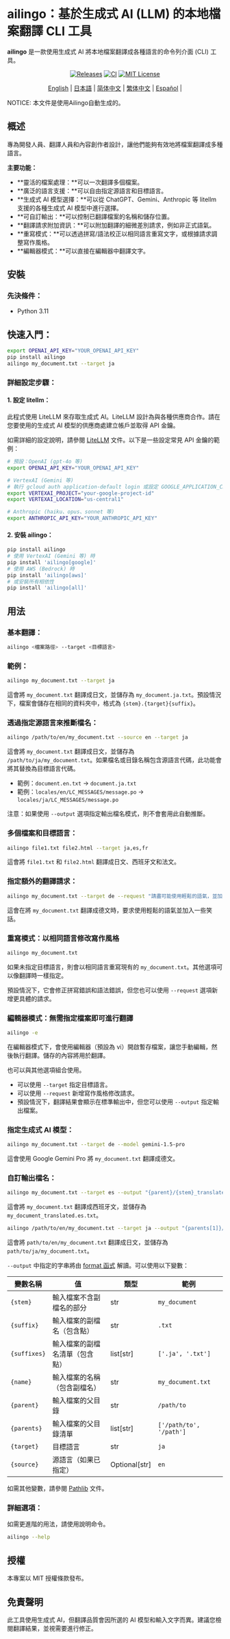 # ailingo：基於生成式 AI (LLM) 的本地檔案翻譯 CLI 工具

**ailingo** 是一款使用生成式 AI 將本地檔案翻譯成各種語言的命令列介面 (CLI) 工具。

<p align="center">
    <a href="https://github.com/yamitzky/ailingo/releases" target="_blank">
        <img alt="Releases" src="https://img.shields.io/github/v/release/yamitzky/ailingo"></a>
    <a href="https://github.com/yamitzky/ailingo/actions/workflows/check_diffs.yml" target="_blank">
        <img alt="CI" src="https://github.com/yamitzky/ailingo/actions/workflows/lint.yml/badge.svg"></a>
    <a href="https://opensource.org/licenses/MIT" target="_blank">
        <img alt="MIT License" src="https://img.shields.io/badge/License-MIT-yellow.svg"></a>
</p>

<p align="center">
  <a href="./README.md">English</a> |
  <a href="./README.ja.md">日本語</a> |
  <a href="./README.zh-CN.md">简体中文</a> |
  <a href="./README.zh-TW.md">繁体中文</a> |
  <a href="./README.es.md">Español</a> |
</p>

NOTICE: 本文件是使用Ailingo自動生成的。

## 概述

專為開發人員、翻譯人員和內容創作者設計，讓他們能夠有效地將檔案翻譯成多種語言。

**主要功能：**

- **靈活的檔案處理：**可以一次翻譯多個檔案。
- **廣泛的語言支援：**可以自由指定源語言和目標語言。
- **生成式 AI 模型選擇：**可以從 ChatGPT、Gemini、Anthropic 等 litellm 支援的各種生成式 AI 模型中進行選擇。
- **可自訂輸出：**可以控制已翻譯檔案的名稱和儲存位置。
- **翻譯請求附加資訊：**可以附加翻譯的細微差別請求，例如非正式語氣。
- **重寫模式：**可以透過拼寫/語法校正以相同語言重寫文字，或根據請求調整寫作風格。
- **編輯器模式：**可以直接在編輯器中翻譯文字。

## 安裝

### 先決條件：

- Python 3.11

## 快速入門：

```bash
export OPENAI_API_KEY="YOUR_OPENAI_API_KEY"
pip install ailingo
ailingo my_document.txt --target ja
```

### 詳細設定步驟：

#### 1. 設定 litellm：

此程式使用 LiteLLM 來存取生成式 AI。LiteLLM 設計為與各種供應商合作。請在您要使用的生成式 AI 模型的供應商處建立帳戶並取得 API 金鑰。

如需詳細的設定說明，請參閱 [LiteLLM](https://docs.litellm.ai/docs/providers) 文件。以下是一些設定常見 API 金鑰的範例：

```bash
# 預設：OpenAI (gpt-4o 等)
export OPENAI_API_KEY="YOUR_OPENAI_API_KEY"

# VertexAI (Gemini 等)
# 執行 gcloud auth application-default login 或設定 GOOGLE_APPLICATION_CREDENTIALS
export VERTEXAI_PROJECT="your-google-project-id"
export VERTEXAI_LOCATION="us-central1"

# Anthropic (haiku、opus、sonnet 等)
export ANTHROPIC_API_KEY="YOUR_ANTHROPIC_API_KEY"
```

#### 2. 安裝 ailingo：

```bash
pip install ailingo
# 使用 VertexAI (Gemini 等) 時
pip install 'ailingo[google]'
# 使用 AWS (Bedrock) 時
pip install 'ailingo[aws]'
# 或安裝所有相依性
pip install 'ailingo[all]'
```

## 用法

### 基本翻譯：

```bash
ailingo <檔案路徑> --target <目標語言>
```

### 範例：

```bash
ailingo my_document.txt --target ja
```

這會將 `my_document.txt` 翻譯成日文，並儲存為 `my_document.ja.txt`。預設情況下，檔案會儲存在相同的資料夾中，格式為 `{stem}.{target}{suffix}`。

### 透過指定源語言來推斷檔名：

```bash
ailingo /path/to/en/my_document.txt --source en --target ja
```

這會將 `my_document.txt` 翻譯成日文，並儲存為 `/path/to/ja/my_document.txt`。如果檔名或目錄名稱包含源語言代碼，此功能會將其替換為目標語言代碼。

- 範例：`document.en.txt` → `document.ja.txt`
- 範例：`locales/en/LC_MESSAGES/message.po` → `locales/ja/LC_MESSAGES/message.po`

注意：如果使用 `--output` 選項指定輸出檔名模式，則不會套用此自動推斷。

### 多個檔案和目標語言：

```bash
ailingo file1.txt file2.html --target ja,es,fr
```

這會將 `file1.txt` 和 `file2.html` 翻譯成日文、西班牙文和法文。

### 指定額外的翻譯請求：

```bash
ailingo my_document.txt --target de --request "請盡可能使用輕鬆的語氣，並加入一些笑話。"
```

這會在將 `my_document.txt` 翻譯成德文時，要求使用輕鬆的語氣並加入一些笑話。

### 重寫模式：以相同語言修改寫作風格

```bash
ailingo my_document.txt
```

如果未指定目標語言，則會以相同語言重寫現有的 `my_document.txt`。其他選項可以像翻譯時一樣指定。

預設情況下，它會修正拼寫錯誤和語法錯誤，但您也可以使用 `--request` 選項新增更具體的請求。

### 編輯器模式：無需指定檔案即可進行翻譯

```bash
ailingo -e
```

在編輯器模式下，會使用編輯器（預設為 vi）開啟暫存檔案，讓您手動編輯，然後執行翻譯。儲存的內容將用於翻譯。

也可以與其他選項組合使用。

- 可以使用 `--target` 指定目標語言。
- 可以使用 `--request` 新增寫作風格修改請求。
- 預設情況下，翻譯結果會顯示在標準輸出中，但您可以使用 `--output` 指定輸出檔案。

### 指定生成式 AI 模型：

```bash
ailingo my_document.txt --target de --model gemini-1.5-pro
```

這會使用 Google Gemini Pro 將 `my_document.txt` 翻譯成德文。

### 自訂輸出檔名：

```bash
ailingo my_document.txt --target es --output "{parent}/{stem}_translated.{target}{suffix}"
```

這會將 `my_document.txt` 翻譯成西班牙文，並儲存為 `my_document_translated.es.txt`。

```bash
ailingo /path/to/en/my_document.txt --target ja --output "{parents[1]}/{target}/{name}"
```

這會將 `path/to/en/my_document.txt` 翻譯成日文，並儲存為 `path/to/ja/my_document.txt`。

`--output` 中指定的字串將由 [format 函式](https://docs.python.org/3.11/tutorial/inputoutput.html) 解讀。可以使用以下變數：

| 變數名稱     | 值                                                     | 類型           | 範例                        |
|------------|-------------------------------------------------------|--------------|-----------------------------|
| `{stem}`    | 輸入檔案不含副檔名的部分                              | str       | `my_document`               |
| `{suffix}`  | 輸入檔案的副檔名（包含點）                          | str         | `.txt`                      |
| `{suffixes}`  | 輸入檔案的副檔名清單（包含點）                      | list[str]  | `['.ja', '.txt']`           |
| `{name}`    | 輸入檔案的名稱（包含副檔名）                        | str         | `my_document.txt`           |
| `{parent}`  | 輸入檔案的父目錄                                       | str         | `/path/to`                 |
| `{parents}` | 輸入檔案的父目錄清單                                 | list[str]  | `['/path/to', '/path']`      |
| `{target}` | 目標語言                                              | str         | `ja`                        |
| `{source}` | 源語言（如果已指定）                                 | Optional[str] | `en`                        |

如需其他變數，請參閱 [Pathlib](https://docs.python.org/3/library/pathlib.html#methods-and-properties) 文件。

### 詳細選項：

如需更進階的用法，請使用說明命令。

```bash
ailingo --help
```

## 授權

本專案以 MIT 授權條款發布。

## 免責聲明

此工具使用生成式 AI，但翻譯品質會因所選的 AI 模型和輸入文字而異。建議您檢閱翻譯結果，並視需要進行修正。

